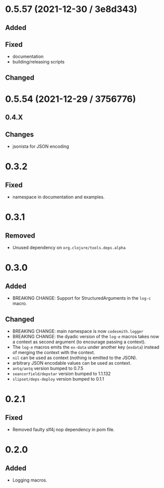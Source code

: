 # 0.5.57 (2021-12-30 / 3e8d343)

## Added

## Fixed

- documentation
- building/releasing scripts

## Changed

# 0.5.54 (2021-12-29 / 3756776)

## 0.4.X

## Changes

- jsonista for JSON encoding

# 0.3.2

## Fixed
- namespace in documentation and examples.

# 0.3.1

## Removed
- Unused dependency on `org.clojure/tools.deps.alpha`

# 0.3.0

## Added
- BREAKING CHANGE: Support for StructuredArguments in the `log-c` macro.

## Changed
- BREAKING CHANGE: main namespace is now `codesmith.logger`
- BREAKING CHANGE: the dyadic version of the `log-e` macros takes now a context as second argument (to encourage
  passing a context).
- The `log-e` macros emits the `ex-data` under another key (`exdata`) instead of merging the context with the context.
- `nil` can be used as context (nothing is emitted to the JSON).
- arbitrary JSON encodable values can be used as context.
- `antq/antq` version bumped to 0.7.5
- `seancorfield/depstar` version bumped to 1.1.132
- `slipset/deps-deploy` version bumped to 0.1.1

# 0.2.1

## Fixed
- Removed faulty slf4j nop dependency in pom file.

# 0.2.0

## Added
- Logging macros.